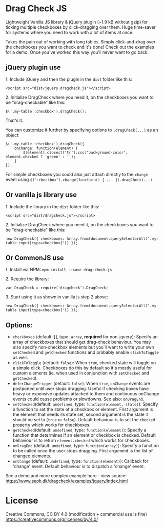 Drag Check JS
=================

Lightweight Vanilla JS library & jQuery plugin (~1.9 kB without gzip) for ticking multiple checkboxes by click-dragging over them. Huge time-saver for systems where you need to work with a lot of items at once.

Takes the pain out of working with long tables. Simply click-and-drag over the checkboxes you want to check and it's done! Check out the examples for a demo. Once you've worked this way you'll never want to go back.

jQuery plugin use
-----------------
1&period; Include jQuery and then the plugin in the `dist` folder like this:

    <script src="dist/jquery.dragcheck.js"></script>

2&period; Initialize DragCheck where you need it, on the checkboxes you want to be "drag-checkable" like this:

    $('.my-table :checkbox').dragCheck();

That's it. 

You can customize it further by specifying options to `.dragCheck(...)` as an object:

    $('.my-table :checkbox').dragCheck({
        onChange: function(element) {
            $(element).closest('tr').css('background-color', element.checked ? 'green' : '');
        }
    });

For simple checkboxes you could also just attach directly to the `change` event using `$(':checkbox').change(function() { ... }).dragCheck(...)`.

Or vanilla js library use
-----------------
1&period; Include the library in the `dist` folder like this:

    <script src="dist/dragcheck.js"></script>

2&period; Initialize DragCheck where you need it, on the checkboxes you want to be "drag-checkable" like this:

    new DragCheck({ checkboxes: Array.from(document.querySelectorAll('.my-table input[type=checkbox]')) });

Or CommonJS use
---------------
1&period; Install via NPM: `npm install --save drag-check-js`

2&period; Require the library:

    var DragCheck = require('dragcheck').DragCheck;
    
3&period; Start using it as shown in vanilla js step 2 above:
    
    new DragCheck({ checkboxes: Array.from(document.querySelectorAll('.my-table input[type=checkbox]')) });


Options:
------------

* `checkboxes` (default: [], type: `array`, **required** for non-jquery): Specify an array of checkboxes that should get drag-check behaviour. You may also specify non-checkbox elements but you'll want to write your own `setChecked` and `getChecked` functions and probably enable `clickToToggle` as well.
* `clickToToggle` (default: `false`): When `true`, checked state will toggle on a simple click. Checkboxes do this by default so it's mostly useful for custom elements (ie. when used in conjunction with `setChecked` and `getChecked`).
* `deferChangeTrigger` (default: `false`): When `true`, `onChange` events are postponed until user stops dragging. Useful if checking boxes have heavy or expensive updates attached to them and continuous onChange events could cause problems or slowdowns. See also: `onDragEnd`.
* `setChecked`(default: `undefined`, type: `function(element, state)`): Specify a function to set the state of a checkbox or element. First argument is the element that needs its state set, second argument is the state it should be set to (`true` or `false`). Default behaviour is to set the `checked` property which works for checkboxes.
* `getChecked`(default: `undefined`, type: `function(element)`): Specify a function that determines if an element or checkbox is checked. Default behaviour is to return `element.checked` which works for checkboxes.
* `onDragEnd` (default: `undefined`, type: `function(array)`): Specify a function to be called once the user stops dragging. First argument is the list of changed elements.
* `onChange` (default: `undefined`, type: `function(element)`): Callback for 'change' event. Default behaviour is to dispatch a 'change' event.


See a demo and more complex example here - view source:
https://www.seph.dk/dragcheck/examples/jquery/index.html

License
=======
Creative Commons, CC BY 4.0 (modification + commercial use is fine)
https://creativecommons.org/licenses/by/4.0/

